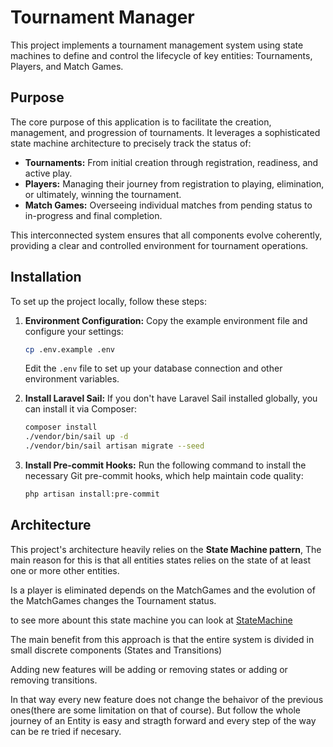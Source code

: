 # Tournament Manager

This project implements a tournament management system using state machines 
to define and control the lifecycle of key entities: Tournaments, Players, and Match Games. 


## Purpose

The core purpose of this application is to facilitate the creation, management, and progression of tournaments. 
It leverages a sophisticated state machine architecture to precisely track the status of:

*   **Tournaments:** From initial creation through registration, readiness, and active play.
*   **Players:** Managing their journey from registration to playing, elimination, or ultimately, winning the tournament.
*   **Match Games:** Overseeing individual matches from pending status to in-progress and final completion.

This interconnected system ensures that all components evolve coherently, providing a clear and controlled environment for tournament operations.

## Installation

To set up the project locally, follow these steps:

1.  **Environment Configuration:**
    Copy the example environment file and configure your settings:
    ```bash
    cp .env.example .env
    ```
    Edit the `.env` file to set up your database connection and other environment variables.

2.  **Install Laravel Sail:**
    If you don't have Laravel Sail installed globally, you can install it via Composer:
    ```bash
    composer install
    ./vendor/bin/sail up -d
    ./vendor/bin/sail artisan migrate --seed
    ```

3.  **Install Pre-commit Hooks:**
    Run the following command to install the necessary Git pre-commit hooks, which help maintain code quality:
    ```bash
    php artisan install:pre-commit
    ```

## Architecture

This project's architecture heavily relies on the **State Machine pattern**, 
The main reason for this is that all entities states relies on the state of at least one or more other entities.

Is a player is eliminated depends on the MatchGames and the evolution of the MatchGames changes the Tournament status.

to see more abount this state machine you can look at [StateMachine](./StateMachine.md)

The main benefit from this approach is that the entire system is divided in small discrete components (States and Transitions)

Adding new features will be adding or removing states or adding or removing transitions. 

In that way every new feature does not change the behaivor of the previous ones(there are some limitation on that of course). But follow the whole journey of an 
Entity is easy and stragth forward and every step of the way can be re tried if necesary.



